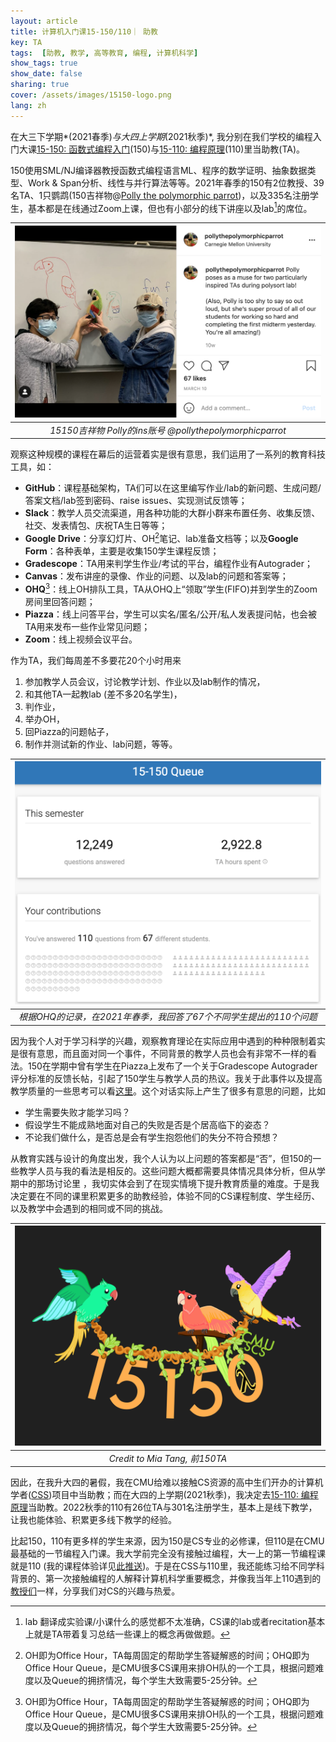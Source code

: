 ```yaml
---
layout: article
title: 计算机入门课15-150/110｜ 助教
key: TA
tags:  [助教, 教学, 高等教育, 编程, 计算机科学]
show_tags: true
show_date: false
sharing: true
cover: /assets/images/15150-logo.png
lang: zh
---
```


在大三下学期*(2021春季)*与大四上学期*(2021秋季)*, 我分别在我们学校的编程入门大课[15-150: 函数式编程入门][15150](150)与[15-110: 编程原理][15110](110)里当助教(TA)。
 
<!--more-->

150使用SML/NJ编译器教授函数式编程语言ML、程序的数学证明、抽象数据类型、Work & Span分析、线性与并行算法等等。2021年春季的150有2位教授、39名TA、1只鹦鹉(150吉祥物@[Polly the polymorphic parrot][polly])，以及335名注册学生，基本都是在线通过Zoom上课，但也有小部分的线下讲座以及lab[^1]的席位。

|![](/assets/images/15150-ins.png)|
|:--:| 
| *15150吉祥物 Polly的ins账号 @pollythepolymorphicparrot* |

观察这种规模的课程在幕后的运营着实是很有意思，我们运用了一系列的教育科技工具，如：
- **GitHub**：课程基础架构，TA们可以在这里编写作业/lab的新问题、生成问题/答案文档/lab签到密码、raise issues、实现测试反馈等；
- **Slack**：教学人员交流渠道，用各种功能的大群小群来布置任务、收集反馈、社交、发表情包、庆祝TA生日等等；
- **Google Drive**：分享幻灯片、OH[^2]笔记、lab准备文档等；以及**Google Form**：各种表单，主要是收集150学生课程反馈；
- **Gradescope**：TA用来判学生作业/考试的平台，编程作业有Autograder；
- **Canvas**：发布讲座的录像、作业的问题、以及lab的问题和答案等；
- **OHQ**[^2]：线上OH排队工具，TA从OHQ上“领取”学生(FIFO)并到学生的Zoom房间里回答问题；
- **Piazza**：线上问答平台，学生可以实名/匿名/公开/私人发表提问帖，也会被TA用来发布一些作业常见问题；
- **Zoom**：线上视频会议平台。

作为TA，我们每周差不多要花20个小时用来
1. 参加教学人员会议，讨论教学计划、作业以及lab制作的情况，
2. 和其他TA一起教lab (差不多20名学生)，
3. 判作业，
4. 举办OH，
5. 回Piazza的问题帖子，
6. 制作并测试新的作业、lab问题，等等。

|![](/assets/images/15150-ohq.png)|
|:--:| 
| *根据OHQ的记录，在2021年春季，我回答了67个不同学生提出的110个问题* |

因为我个人对于学习科学的兴趣，观察教育理论在实际应用中遇到的种种限制着实是很有意思，而且面对同一个事件，不同背景的教学人员也会有非常不一样的看法。150在学期中曾有学生在Piazza上发布了一个关于Gradescope Autograder评分标准的反馈长帖，引起了150学生与教学人员的热议。我关于此事件以及提高教学质量的一些思考可以看[这里][post]。这个对话实际上产生了很多有意思的问题，比如
* 学生需要失败才能学习吗？
* 假设学生不能成熟地面对自己的失败是否是个居高临下的姿态？
* 不论我们做什么，是否总是会有学生抱怨他们的失分不符合预想？

从教育实践与设计的角度出发，我个人认为以上问题的答案都是“否”，但150的一些教学人员与我的看法是相反的。这些问题大概都需要具体情况具体分析，但从学期中的那场讨论里 ，我切实体会到了在现实情境下提升教育质量的难度。于是我决定要在不同的课里积累更多的助教经验，体验不同的CS课程制度、学生经历、以及教学中会遇到的相同或不同的挑战。

|![](/assets/images/15150-parrot.png)|
|:--:| 
| *Credit to Mia Tang, 前150TA* |

因此，在我升大四的暑假，我在CMU给难以接触CS资源的高中生们开办的计算机学者([CSS])项目中当助教；而在大四的上学期(2021秋季)，我决定去[15-110: 编程原理][15110]当助教。2022秋季的110有26位TA与301名注册学生，基本上是线下教学，让我也能体验、积累更多线下教学的经验。

比起150，110有更多样的学生来源，因为150是CS专业的必修课，但110是在CMU最基础的一节编程入门课。我大学前完全没有接触过编程，大一上的第一节编程课就是110 (我的课程体验详见[此推送])。于是在CSS与110里，我还能练习给不同学科背景的、第一次接触编程的人解释计算机科学重要概念，并像我当年上110遇到的[教授们][instructors]一样，分享我们对CS的兴趣与热爱。

[^1]: lab 翻译成实验课/小课什么的感觉都不太准确，CS课的lab或者recitation基本上就是TA带着复习总结一些课上的概念再做做题。
[^2]: OH即为Office Hour，TA每周固定的帮助学生答疑解惑的时间；OHQ即为Office Hour Queue，是CMU很多CS课用来排OH队的一个工具，根据问题难度以及Queue的拥挤情况，每个学生大致需要5-25分钟。

[15150]: http://www.cs.cmu.edu/~15150/
[15110]: https://www.cs.cmu.edu/~15110/
[polly]: https://www.instagram.com/pollythepolymorphicparrot/
[post]: https://qianouma.medium.com/ta-experience-reflection-a-conversation-about-course-improvement-suggestions-7045373cbfe9
[instructors]: /zh_activity/6-cs-academy.html
[此推送]: https://mp.weixin.qq.com/s/p8RFIPIM3TDh2CrS0QMwNA
[CSS]: https://www.cmu.edu/pre-college/academic-programs/computer-science-scholars.html